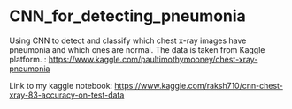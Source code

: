 # CNN_for_detecting_pneumonia
Using CNN to detect and classify which chest x-ray images have pneumonia and which ones are normal. The data is taken from Kaggle platform. : https://www.kaggle.com/paultimothymooney/chest-xray-pneumonia

Link to my kaggle notebook:
https://www.kaggle.com/raksh710/cnn-chest-xray-83-accuracy-on-test-data
